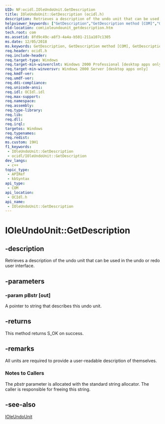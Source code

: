 ```yaml
---
UID: NF:ocidl.IOleUndoUnit.GetDescription
title: IOleUndoUnit::GetDescription (ocidl.h)
description: Retrieves a description of the undo unit that can be used in the undo or redo user interface.
helpviewer_keywords: ["GetDescription","GetDescription method [COM]","GetDescription method [COM]","IOleUndoUnit interface","IOleUndoUnit interface [COM]","GetDescription method","IOleUndoUnit.GetDescription","IOleUndoUnit::GetDescription","_ole_ioleundounit_getdescription","com.ioleundounit_getdescription","ocidl/IOleUndoUnit::GetDescription"]
old-location: com\ioleundounit_getdescription.htm
tech.root: com
ms.assetid: 8fd9c49c-a8f3-4a4a-b501-211a107c1305
ms.date: 12/05/2018
ms.keywords: GetDescription, GetDescription method [COM], GetDescription method [COM],IOleUndoUnit interface, IOleUndoUnit interface [COM],GetDescription method, IOleUndoUnit.GetDescription, IOleUndoUnit::GetDescription, _ole_ioleundounit_getdescription, com.ioleundounit_getdescription, ocidl/IOleUndoUnit::GetDescription
req.header: ocidl.h
req.include-header: 
req.target-type: Windows
req.target-min-winverclnt: Windows 2000 Professional [desktop apps only]
req.target-min-winversvr: Windows 2000 Server [desktop apps only]
req.kmdf-ver: 
req.umdf-ver: 
req.ddi-compliance: 
req.unicode-ansi: 
req.idl: OCIdl.idl
req.max-support: 
req.namespace: 
req.assembly: 
req.type-library: 
req.lib: 
req.dll: 
req.irql: 
targetos: Windows
req.typenames: 
req.redist: 
ms.custom: 19H1
f1_keywords:
 - IOleUndoUnit::GetDescription
 - ocidl/IOleUndoUnit::GetDescription
dev_langs:
 - c++
topic_type:
 - APIRef
 - kbSyntax
api_type:
 - COM
api_location:
 - OCIdl.h
api_name:
 - IOleUndoUnit::GetDescription
---
```


# IOleUndoUnit::GetDescription


## -description

Retrieves a description of the undo unit that can be used in the undo or redo user interface.

## -parameters

### -param pBstr [out]

A pointer to string that describes this undo unit.

## -returns

This method returns S_OK on success.

## -remarks

All units are required to provide a user-readable description of themselves.

<h3><a id="Notes_to_Callers"></a><a id="notes_to_callers"></a><a id="NOTES_TO_CALLERS"></a>Notes to Callers</h3>
The <i>pbstr</i> parameter is allocated with the standard string allocator. The caller is responsible for freeing this string.

## -see-also

<a href="/windows/desktop/api/ocidl/nn-ocidl-ioleundounit">IOleUndoUnit</a>

